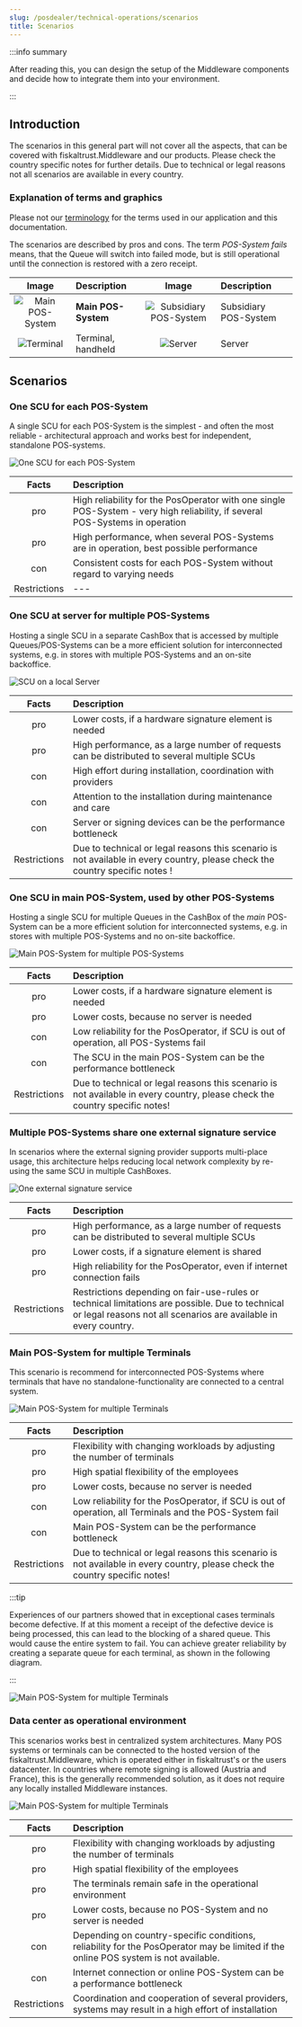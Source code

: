 ```yaml
---
slug: /posdealer/technical-operations/scenarios
title: Scenarios
---
```



:::info summary

After reading this, you can design the setup of the Middleware components and decide how to integrate them into your environment.

:::

## Introduction


The scenarios in this general part will not cover all the aspects, that can be covered with fiskaltrust.Middleware and our products. 
Please check the country specific notes for further details. Due to technical or legal reasons not all scenarios are available in every country.

### Explanation of terms and graphics

Please not our [terminology](../../faq/terms.md) for the terms used in our application and this documentation.


The scenarios are described by pros and cons. The term _POS-System fails_ means, that the Queue will switch into failed mode, but is still operational until the connection is restored with a zero receipt. 

| Image | Description  | Image | Description  |
|:----------------------:|:----------------------|:----------------------:|:----------------------|
|![Main POS-System](../technical-operations/scenarios/images/main-POS-System.svg ) | **Main POS-System**  |![Subsidiary POS-System](../technical-operations/scenarios/images/POS-System.svg ) |Subsidiary POS-System  |
|![Terminal](../technical-operations/scenarios/images/terminal-table.svg "Terminal")  |Terminal, handheld  |![Server](../technical-operations/scenarios/images/server.svg "Server")  |Server  |

## Scenarios

### One SCU for each POS-System
A single SCU for each POS-System is the simplest - and often the most reliable - architectural approach and works best for independent, standalone POS-systems.

![One SCU for each POS-System](../technical-operations/scenarios/images/scenario-1-RR.png "One SCU for each POS-System")

| Facts | Description  |
|:----------------------:|:----------------------|
|pro |High reliability for the PosOperator with one single POS-System - very high reliability, if several POS-Systems in operation  |
|pro |High performance, when several POS-Systems are in operation, best possible performance  |
|con |Consistent costs for each POS-System without regard to varying needs  |
|Restrictions |--- |

### One SCU at server for multiple POS-Systems
Hosting a single SCU in a separate CashBox that is accessed by multiple Queues/POS-Systems can be a more efficient solution for interconnected systems, e.g. in stores with multiple POS-Systems and an on-site backoffice.

![SCU on a local Server](../technical-operations/scenarios/images/scenario-2-RR.png "SCU on a local Server")

| Facts | Description  |
|:----------------------:|:----------------------|
|pro |Lower costs, if a hardware signature element is needed|
|pro |High performance, as a large number of requests can be distributed to several multiple SCUs |
|con |High effort during installation, coordination with providers|
|con |Attention to the installation during maintenance and care|
|con |Server or signing devices can be the performance bottleneck|
|Restrictions | Due to technical or legal reasons this scenario is not available in every country, please check the country specific notes ! |

### One SCU in main POS-System, used by other POS-Systems
Hosting a single SCU for multiple Queues in the CashBox of the _main_ POS-System can be a more efficient solution for interconnected systems, e.g. in stores with multiple POS-Systems and no on-site backoffice.

![Main POS-System for multiple POS-Systems](../technical-operations/scenarios/images/scenario-3-RR.png "Main POS-System for multiple POS-Systems")

| Facts | Description  |
|:----------------------:|:----------------------|
|pro |Lower costs, if a hardware signature element is needed|
|pro |Lower costs, because no server is needed|
|con |Low reliability for the PosOperator, if SCU is out of operation, all POS-Systems fail|
|con |The SCU in the main POS-System can be the performance bottleneck|
|Restrictions |Due to technical or legal reasons this scenario is not available in every country, please check the country specific notes!|

### Multiple POS-Systems share one external signature service
In scenarios where the external signing provider supports multi-place usage, this architecture helps reducing local network complexity by re-using the same SCU in multiple CashBoxes.

![One external signature service](../technical-operations/scenarios/images/scenario-4-RR.png "One external signature service")

| Facts | Description  |
|:----------------------:|:----------------------|
|pro |High performance, as a large number of requests can be distributed to several multiple SCUs |
|pro |Lower costs, if a signature element is shared|
|pro |High reliability for the PosOperator, even if internet connection fails|
|Restrictions |Restrictions depending on fair-use-rules or technical limitations are possible. Due to technical or legal reasons not all scenarios are available in every country. |

### Main POS-System for multiple Terminals
This scenario is recommend for interconnected POS-Systems where terminals that have no standalone-functionality are connected to a central system.

![Main POS-System for multiple Terminals](../technical-operations/scenarios/images/scenario-5-RR.png "Main POS-System for multiple Terminals")

| Facts | Description  |
|:----------------------:|:----------------------|
|pro |Flexibility with changing workloads by adjusting the number of terminals |
|pro |High spatial flexibility of the employees|
|pro |Lower costs, because no server is needed|
|con |Low reliability for the PosOperator, if SCU is out of operation, all Terminals and the POS-System fail|
|con |Main POS-System can be the performance bottleneck|
|Restrictions | Due to technical or legal reasons this scenario is not available in every country, please check the country specific notes! |

:::tip

Experiences of our partners showed that in exceptional cases terminals become defective. If at this moment a receipt of the defective device is being processed, this can lead to the blocking of a shared queue. This would cause the entire system to fail. You can achieve greater reliability by creating a separate queue for each terminal, as shown in the following diagram. 

:::

![Main POS-System for multiple Terminals](../technical-operations/scenarios/images/scenario-5B-RR.png "Main POS-System for multiple Terminals")

### Data center as operational environment
This scenarios works best in centralized system architectures. Many POS systems or terminals can be connected to the hosted version of the fiskaltrust.Middleware, which is operated either in fiskaltrust's or the users datacenter. In countries where remote signing is allowed (Austria and France), this is the generally recommended solution, as it does not require any locally installed Middleware instances.

![Main POS-System for multiple Terminals](../technical-operations/scenarios/images/scenario-6-RR.png "Main POS-System for multiple Terminals")


| Facts | Description  |
|:----------------------:|:----------------------|
|pro |Flexibility with changing workloads by adjusting the number of terminals |
|pro |High spatial flexibility of the employees|
|pro |The terminals remain safe in the operational environment |
|pro |Lower costs, because no POS-System and no server is needed|
|con |Depending on country-specific conditions, reliability for the PosOperator may be limited if the online POS system is not available. |
|con |Internet connection or online POS-System can be a performance bottleneck|
|Restrictions |Coordination and cooperation of several providers, systems may result in a high effort of installation |
